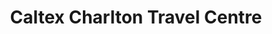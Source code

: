 ---
title: "Caltex Charlton Travel Centre"
url: /charlton/caltex-charlton-travel-centre/
shop: shop
---